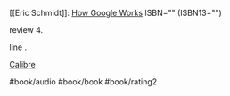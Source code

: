 [[Eric Schmidt]]: [How Google Works](https://www.goodreads.com/book/show/23158207)
ISBN="" (ISBN13="")

review 4\.  
  
line .  


[Calibre](calibre://search/_?q=How+Google+Works)

#book/audio #book/book #book/rating2
